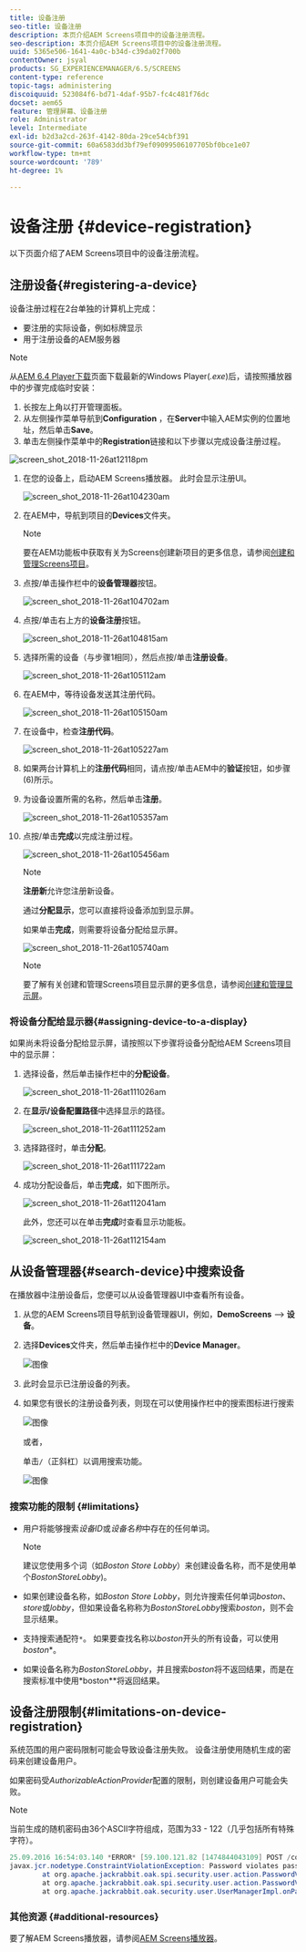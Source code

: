 ```yaml
---
title: 设备注册
seo-title: 设备注册
description: 本页介绍AEM Screens项目中的设备注册流程。
seo-description: 本页介绍AEM Screens项目中的设备注册流程。
uuid: 5365e506-1641-4a0c-b34d-c39da02f700b
contentOwner: jsyal
products: SG_EXPERIENCEMANAGER/6.5/SCREENS
content-type: reference
topic-tags: administering
discoiquuid: 523084f6-bd71-4daf-95b7-fc4c481f76dc
docset: aem65
feature: 管理屏幕、设备注册
role: Administrator
level: Intermediate
exl-id: b2d3a2cd-263f-4142-80da-29ce54cbf391
source-git-commit: 60a6583dd3bf79ef09099506107705bf0bce1e07
workflow-type: tm+mt
source-wordcount: '789'
ht-degree: 1%

---
```


# 设备注册 {#device-registration}

以下页面介绍了AEM Screens项目中的设备注册流程。

## 注册设备{#registering-a-device}

设备注册过程在2台单独的计算机上完成：

* 要注册的实际设备，例如标牌显示
* 用于注册设备的AEM服务器

>[!NOTE]
>
>从[AEM 6.4 Player下载](https://download.macromedia.com/screens/)页面下载最新的Windows Player(*.exe*)后，请按照播放器中的步骤完成临时安装：
>
>1. 长按左上角以打开管理面板。
>1. 从左侧操作菜单导航到&#x200B;**Configuration** ，在&#x200B;**Server**&#x200B;中输入AEM实例的位置地址，然后单击&#x200B;**Save**。
>1. 单击左侧操作菜单中的&#x200B;**Registration**&#x200B;链接和以下步骤以完成设备注册过程。

>



![screen_shot_2018-11-26at12118pm](assets/screen_shot_2018-11-26at12118pm.png)

1. 在您的设备上，启动AEM Screens播放器。 此时会显示注册UI。

   ![screen_shot_2018-11-26at104230am](assets/screen_shot_2018-11-26at104230am.png)

1. 在AEM中，导航到项目的&#x200B;**Devices**&#x200B;文件夹。

   >[!NOTE]
   >
   >要在AEM功能板中获取有关为Screens创建新项目的更多信息，请参阅[创建和管理Screens项目](creating-a-screens-project.md)。

1. 点按/单击操作栏中的&#x200B;**设备管理器**&#x200B;按钮。

   ![screen_shot_2018-11-26at104702am](assets/screen_shot_2018-11-26at104702am.png)

1. 点按/单击右上方的&#x200B;**设备注册**&#x200B;按钮。

   ![screen_shot_2018-11-26at104815am](assets/screen_shot_2018-11-26at104815am.png)

1. 选择所需的设备（与步骤1相同），然后点按/单击&#x200B;**注册设备**。

   ![screen_shot_2018-11-26at105112am](assets/screen_shot_2018-11-26at105112am.png)

1. 在AEM中，等待设备发送其注册代码。

   ![screen_shot_2018-11-26at105150am](assets/screen_shot_2018-11-26at105150am.png)

1. 在设备中，检查&#x200B;**注册代码**。

   ![screen_shot_2018-11-26at105227am](assets/screen_shot_2018-11-26at105227am.png)

1. 如果两台计算机上的&#x200B;**注册代码**&#x200B;相同，请点按/单击AEM中的&#x200B;**验证**&#x200B;按钮，如步骤(6)所示。
1. 为设备设置所需的名称，然后单击&#x200B;**注册**。

   ![screen_shot_2018-11-26at105357am](assets/screen_shot_2018-11-26at105357am.png)

1. 点按/单击&#x200B;**完成**&#x200B;以完成注册过程。

   ![screen_shot_2018-11-26at105456am](assets/screen_shot_2018-11-26at105456am.png)

   >[!NOTE]
   >
   >**注册新**&#x200B;允许您注册新设备。
   >
   >通过&#x200B;**分配显示**，您可以直接将设备添加到显示屏。

   如果单击&#x200B;**完成**，则需要将设备分配给显示屏。

   ![screen_shot_2018-11-26at105740am](assets/screen_shot_2018-11-26at105740am.png)

   >[!NOTE]
   >
   >要了解有关创建和管理Screens项目显示屏的更多信息，请参阅[创建和管理显示屏](managing-displays.md)。

### 将设备分配给显示器{#assigning-device-to-a-display}

如果尚未将设备分配给显示屏，请按照以下步骤将设备分配给AEM Screens项目中的显示屏：

1. 选择设备，然后单击操作栏中的&#x200B;**分配设备**。

   ![screen_shot_2018-11-26at111026am](assets/screen_shot_2018-11-26at111026am.png)

1. 在&#x200B;**显示/设备配置路径**&#x200B;中选择显示的路径。

   ![screen_shot_2018-11-26at111252am](assets/screen_shot_2018-11-26at111252am.png)

1. 选择路径时，单击&#x200B;**分配**。

   ![screen_shot_2018-11-26at111722am](assets/screen_shot_2018-11-26at111722am.png)

1. 成功分配设备后，单击&#x200B;**完成**，如下图所示。

   ![screen_shot_2018-11-26at112041am](assets/screen_shot_2018-11-26at112041am.png)

   此外，您还可以在单击&#x200B;**完成**&#x200B;时查看显示功能板。

   ![screen_shot_2018-11-26at112154am](assets/screen_shot_2018-11-26at112154am.png)

## 从设备管理器{#search-device}中搜索设备

在播放器中注册设备后，您便可以从设备管理器UI中查看所有设备。

1. 从您的AEM Screens项目导航到设备管理器UI，例如，**DemoScreens** —> **设备**。

1. 选择&#x200B;**Devices**&#x200B;文件夹，然后单击操作栏中的&#x200B;**Device Manager**。

   ![图像](/help/user-guide/assets/device-manager/device-manager-1.png)

1. 此时会显示已注册设备的列表。

1. 如果您有很长的注册设备列表，则现在可以使用操作栏中的搜索图标进行搜索

   ![图像](/help/user-guide/assets/device-manager/device-manager-2.png)

   或者，

   单击`/`（正斜杠）以调用搜索功能。

   ![图像](/help/user-guide/assets/device-manager/device-manager-3.png)


### 搜索功能的限制 {#limitations}

* 用户将能够搜索&#x200B;*设备ID*&#x200B;或&#x200B;*设备名称*&#x200B;中存在的任何单词。

   >[!NOTE]
   >建议您使用多个词（如&#x200B;*Boston Store Lobby*）来创建设备名称，而不是使用单个&#x200B;*BostonStoreLobby*)。

* 如果创建设备名称，如&#x200B;*Boston Store Lobby*，则允许搜索任何单词&#x200B;*boston*、*store*&#x200B;或&#x200B;*lobby*，但如果设备名称称为&#x200B;*BostonStoreLobby*&#x200B;搜索&#x200B;*boston*，则不会显示结果。

* 支持搜索通配符`*`。 如果要查找名称以&#x200B;*boston*&#x200B;开头的所有设备，可以使用&#x200B;*boston**。

* 如果设备名称为&#x200B;*BostonStoreLobby*，并且搜索&#x200B;*boston*&#x200B;将不返回结果，而是在搜索标准中使用&#x200B;*boston**将返回结果。

## 设备注册限制{#limitations-on-device-registration}

系统范围的用户密码限制可能会导致设备注册失败。 设备注册使用随机生成的密码来创建设备用户。

如果密码受&#x200B;*AuthorizableActionProvider*&#x200B;配置的限制，则创建设备用户可能会失败。

>[!NOTE]
>
>当前生成的随机密码由36个ASCII字符组成，范围为33 - 122（几乎包括所有特殊字符）。

```java
25.09.2016 16:54:03.140 *ERROR* [59.100.121.82 [1474844043109] POST /content/screens/svc/registration HTTP/1.1] com.adobe.cq.screens.device.registration.impl.RegistrationServlet Error during device registration
javax.jcr.nodetype.ConstraintViolationException: Password violates password constraint (^(?=.*\d).{7,9}$).
        at org.apache.jackrabbit.oak.spi.security.user.action.PasswordValidationAction.validatePassword(PasswordValidationAction.java:105)
        at org.apache.jackrabbit.oak.spi.security.user.action.PasswordValidationAction.onPasswordChange(PasswordValidationAction.java:76)
        at org.apache.jackrabbit.oak.security.user.UserManagerImpl.onPasswordChange(UserManagerImpl.java:308)
```

### 其他资源 {#additional-resources}

要了解AEM Screens播放器，请参阅[AEM Screens播放器](working-with-screens-player.md)。
